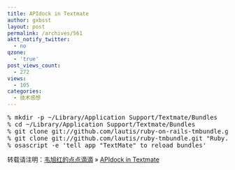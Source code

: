 ```yaml
---
title: APIdock in Textmate
author: gxbsst
layout: post
permalink: /archives/561
aktt_notify_twitter:
  - no
qzone:
  - 'true'
post_views_count:
  - 272
views:
  - 105
categories:
  - 技术感想
---
```

<pre lang="c">% mkdir -p ~/Library/Application Support/Textmate/Bundles
% cd ~/Library/Application Support/Textmate/Bundles
% git clone git://github.com/lautis/ruby-on-rails-tmbundle.git "Ruby on Rails.tmbundle"
% git clone git://github.com/lautis/ruby-tmbundle.git "Ruby.tmbundle"
% osascript -e 'tell app "TextMate" to reload bundles'
</pre>

转载请注明：[韦旭红的点点滴滴][1] &raquo; [APIdock in Textmate][2]

 [1]: http://www.weixuhong.com
 [2]: http://www.weixuhong.com/archives/561